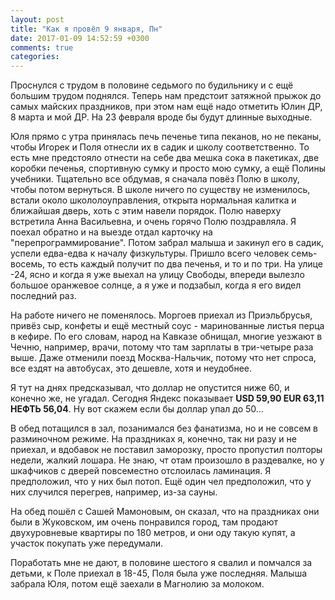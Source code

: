 ```yaml
---
layout: post
title: "Как я провёл 9 января, Пн"
date: 2017-01-09 14:52:59 +0300
comments: true
categories: 
---
```

Проснулся с трудом в половине седьмого по будильнику и с ещё большим трудом поднялся. Теперь нам предстоит затяжной прыжок до самых майских праздников, при этом нам ещё надо отметить Юлин ДР, 8 марта и мой ДР. На 23 февраля вроде бы будут длинные выходные.

Юля прямо с утра принялась печь печенье типа пеканов, но не пеканы, чтобы Игорек и Поля отнесли их в садик и школу соответственно. То есть мне предстояло отнести на себе два мешка сока в пакетиках, две коробки печенья, спортивную сумку и просто мою сумку, а ещё Полины учебники. Тщательно все обдумав, я сначала повёз Полю в школу, чтобы потом вернуться. В школе ничего по существу не изменилось, встали около школолоуправления, открыта нормальная калитка и ближайшая дверь, хоть с этим навели порядок. Полю наверху встретила Анна Васильевна, и очень горячо Полю поздравляла. Я поехал обратно и на выезде отдал карточку на "перепрограммирование". Потом забрал малыша и закинул его в садик, успели едва-едва к началу физкультуры. Пришло всего человек семь-восемь, то есть каждый получит по два печенья, и то и по три. На улице -24, ясно и когда я уже выехал на улицу Свободы, впереди вылезло большое оранжевое солнце, а я уже и подзабыл, когда я его видел последний раз.

На работе ничего не поменялось. Моргоев приехал из Приэльбрусья, привёз сыр, конфеты и ещё местный соус - маринованные листья перца в кефире. По его словам, народ на Кавказе обнищал, многие уезжают в Чечню, например, врачи, потому что там зарплаты в три-четыре раза выше. Даже отменили поезд Москва-Нальчик, потому что нет спроса, все ездят на автобусах, это дешевле, хотя и неудобнее.

Я тут на днях предсказывал, что доллар не опустится ниже 60, и конечно же, не угадал. Сегодня Яндекс показывает **USD 59,90 EUR 63,11 НЕФТЬ 56,04**. Ну вот скажем если бы доллар упал до 50...

В обед потащился в зал, позанимался без фанатизма, но и не совсем в разминочном режиме. На праздниках я, конечно, так ни разу и не приехал, и вдобавок не поставил заморозку, просто пропустил полторы недели, жалкий лошара. Не знаю, чт отам произошло в раздевалке, но у шкафчиков с дверей повсеместно отслоилась ламинация. Я предположил, что у них был потоп. Ещё один чел предположил, что у них случился перегрев, например, из-за сауны.

На обед пошёл с Сашей Мамоновым, он сказал, что на праздниках они были в Жуковском, им очень понравился город, там продают двухуровневые квартиры по 180 метров, и они оду такую купят, а участок покупать уже передумали.

Поработать мне не дают, в половине шестого я свалил и помчался за детьми, к Поле приехал в 18-45, Поля была уже последняя. Малыша забрала Юля, потом ещё заехали в Магнолию за молоком.